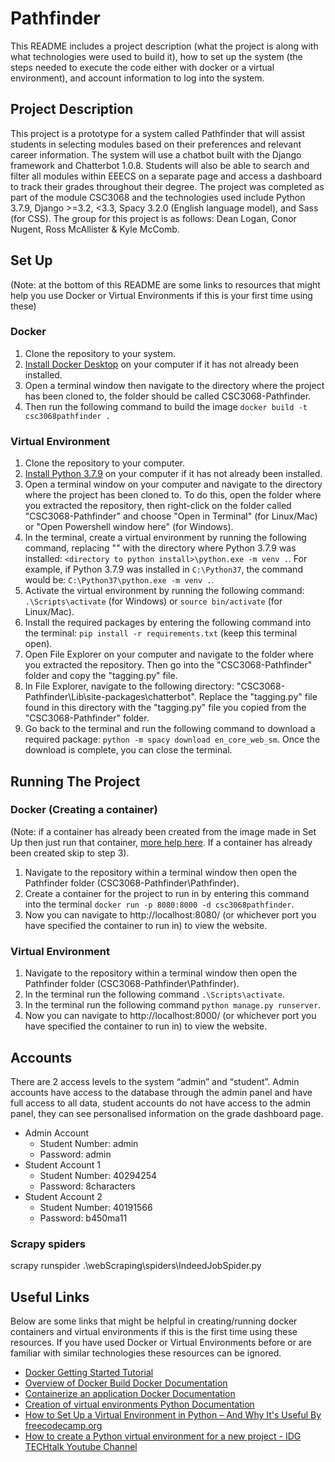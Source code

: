 # Pathfinder
This README includes a project description (what the project is along with what technologies were used to build it), how to set up the system (the steps needed to execute the code either with docker or a virtual environment), and account information to log into the system.

## Project Description

This project is a prototype for a system called Pathfinder that will assist students in selecting modules based on their preferences and relevant career information. The system will use a chatbot built with the Django framework and Chatterbot 1.0.8. Students will also be able to search and filter all modules within EEECS on a separate page and access a dashboard to track their grades throughout their degree. The project was completed as part of the module CSC3068 and the technologies used include Python 3.7.9, Django >=3.2, <3.3, Spacy 3.2.0 (English language model), and Sass (for CSS).
The group for this project is as follows: Dean Logan, Conor Nugent, Ross McAllister & Kyle McComb.


## Set Up 
(Note: at the bottom of this README are some links to resources that might help you use Docker or Virtual Environments if this is your first time using these)
### Docker
1.	Clone the repository to your system.
2.	[Install Docker Desktop](https://www.docker.com/products/docker-desktop/) on your computer if it has not already been installed.
3.	Open a terminal window then navigate to the directory where the project has been cloned to, the folder should be called CSC3068-Pathfinder.
4.	Then run the following command to build the image ```docker build -t csc3068pathfinder .```
### Virtual Environment
1.  Clone the repository to your computer.
2.  [Install Python 3.7.9](https://www.python.org/downloads/release/python-379/) on your computer if it has not already been installed.
3.  Open a terminal window on your computer and navigate to the directory where the project has been cloned to. To do this, open the folder where you extracted the repository, then right-click on the folder called "CSC3068-Pathfinder" and choose "Open in Terminal" (for Linux/Mac) or "Open Powershell window here" (for Windows).
4.  In the terminal, create a virtual environment by running the following command, replacing "<directory to python install>" with the directory where Python 3.7.9 was installed: ```<directory to python install>\python.exe -m venv .```. For example, if Python 3.7.9 was installed in ```C:\Python37```, the command would be: ```C:\Python37\python.exe -m venv .```.
5.  Activate the virtual environment by running the following command: ```.\Scripts\activate``` (for Windows) or ```source bin/activate``` (for Linux/Mac).
6.  Install the required packages by entering the following command into the terminal: ```pip install -r requirements.txt``` (keep this terminal open).
7.  Open File Explorer on your computer and navigate to the folder where you extracted the repository. Then go into the "CSC3068-Pathfinder" folder and copy the "tagging.py" file.
8.  In File Explorer, navigate to the following directory: "CSC3068-Pathfinder\Lib\site-packages\chatterbot". Replace the "tagging.py" file found in this directory with the "tagging.py" file you copied from the "CSC3068-Pathfinder" folder.
9.  Go back to the terminal and run the following command to download a required package: ```python -m spacy download en_core_web_sm```. Once the download is complete, you can close the terminal.

## Running The Project
### Docker (Creating a container)
(Note: if a container has already been created from the image made in Set Up then just run that container, [more help here](https://docs.docker.com/engine/reference/commandline/container_run/). If a container has already been created skip to step 3).
1.	Navigate to the repository within a terminal window then open the Pathfinder folder (CSC3068-Pathfinder\Pathfinder).
2.	Create a container for the project to run in by entering this command into the terminal ```docker run -p 8080:8000 -d csc3068pathfinder```.
3.	Now you can navigate to http://localhost:8080/ (or whichever port you have specified the container to run in) to view the website.

### Virtual Environment
1.	Navigate to the repository within a terminal window then open the Pathfinder folder (CSC3068-Pathfinder\Pathfinder).
2.	In the terminal run the following command ```.\Scripts\activate```.
3.	In the terminal run the following command ```python manage.py runserver```.
4.	Now you can navigate to http://localhost:8000/ (or whichever port you have specified the container to run in) to view the website.
## Accounts

There are 2 access levels to the system “admin” and “student”. Admin accounts have access to the database through the admin panel and have full access to all data, student accounts do not have access to the admin panel, they can see personalised information on the grade dashboard page.

* Admin Account 
  * Student Number: admin
  * Password: admin
* Student Account 1
  * Student Number: 40294254
  * Password: 8characters
* Student Account 2
  * Student Number: 40191566
  * Password: b450ma11
  

### Scrapy spiders
scrapy runspider .\webScraping\spiders\IndeedJobSpider.py

## Useful Links
Below are some links that might be helpful in creating/running docker containers and virtual environments if this is the first time using these resources. If you have used Docker or Virtual Environments before or are familiar with similar technologies these resources can be ignored.
* [Docker Getting Started Tutorial](https://github.com/docker/getting-started)
* [Overview of Docker Build Docker Documentation](https://docs.docker.com/build/)
* [Containerize an application Docker Documentation](https://docs.docker.com/get-started/02_our_app/)
* [Creation of virtual environments Python Documentation](https://docs.python.org/3.7/library/venv.html)
* [How to Set Up a Virtual Environment in Python – And Why It's Useful By freecodecamp.org](https://www.freecodecamp.org/news/how-to-setup-virtual-environments-in-python/)
* [How to create a Python virtual environment for a new project - IDG TECHtalk Youtube Channel](https://www.youtube.com/watch?v=ohlRbcasPAc)
